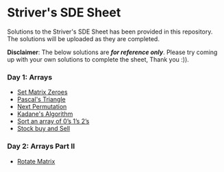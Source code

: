 # Striver's SDE Sheet
Solutions to the Striver's SDE Sheet has been provided in this repository. The solutions will be uploaded as they are completed.

**Disclaimer**: The below solutions are ***for reference only***. Please try coming up with your own solutions to complete the sheet, Thank you :)).

### Day 1: Arrays
- [Set Matrix Zeroes](https://github.com/yaswanthhh/Striver-s-SDE-Sheet/blob/main/Solutions/Day%201:%20Arrays/1.1_set_matrix_zeroes.py)
- [Pascal's Triangle](https://github.com/yaswanthhh/Striver-s-SDE-Sheet/blob/main/Solutions/Day%201:%20Arrays/1.2_pascals_triangle.py)
- [Next Permutation](https://github.com/yaswanthhh/Striver-s-SDE-Sheet/blob/main/Solutions/Day%201:%20Arrays/1.3_next_permutation.py)
- [Kadane's Algorithm](https://github.com/yaswanthhh/Striver-s-SDE-Sheet/blob/main/Solutions/Day%201:%20Arrays/1.4_kadanes_algorithm.py)
- [Sort an array of 0’s 1’s 2’s](https://github.com/yaswanthhh/Striver-s-SDE-Sheet/blob/main/Solutions/Day%201:%20Arrays/1.5_sort.py)
- [Stock buy and Sell](https://github.com/yaswanthhh/Striver-s-SDE-Sheet/blob/main/Solutions/Day%201:%20Arrays/1.6_stock_buy_sell.py)

### Day 2: Arrays Part II
- [Rotate Matrix]()
